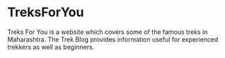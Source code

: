 # TreksForYou
Treks For You is a website which covers some of the famous treks in Maharashtra. The Trek Blog provides information useful for experienced trekkers as well as beginners.

